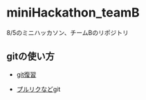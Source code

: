 # miniHackathon_teamB
8/5のミニハッカソン、チームBのリポジトリ

## gitの使い方
- [git復習](https://zany-theory-1d4.notion.site/git-Github-c1148b5f2a0643c487fc17a4a4f12236?pvs=4)

- [プルリクなど](https://zany-theory-1d4.notion.site/git-Github-a5ceb92dcb314044b0019ab06d4e7921?pvs=4)git